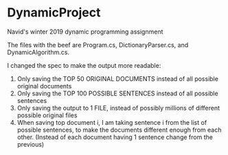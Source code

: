 # DynamicProject
Navid's winter 2019 dynamic programming assignment

The files with the beef are Program.cs, DictionaryParser.cs, and DynamicAlgorithm.cs.

I changed the spec to make the output more readable:
  1) Only saving the TOP 50 ORIGINAL DOCUMENTS instead of all possible original documents
  2) Only saving the TOP 100 POSSIBLE SENTENCES instead of all possible sentences
  3) Only saving the output to 1 FILE, instead of possibly millions of different possible original files
  4) When saving top document i, I am taking sentence i from the list of possible sentences, 
     to make the documents different enough from each other. (Instead of each document having 1 sentence change from the previous)
